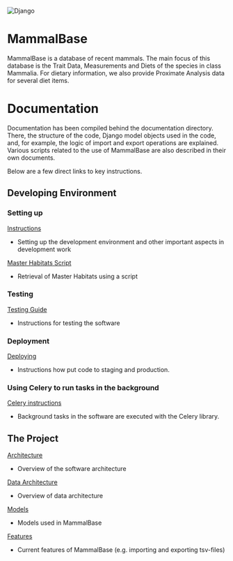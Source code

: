 ![Django](https://github.com/karilint/mammalbase/actions/workflows/django.yml/badge.svg)
# MammalBase

MammalBase is a database of recent mammals. The main focus of this database is the Trait Data, Measurements and Diets of the species in class Mammalia. For dietary information, we also provide Proximate Analysis data for several diet items.

# Documentation

Documentation has been compiled behind the documentation directory. There, the structure of the code, Django model objects used in the code, and, for example, the logic of import and export operations are explained. Various scripts related to the use of MammalBase are also described in their own documents.

Below are a few direct links to key instructions.

## Developing Environment

### Setting up

[Instructions](documentation/common/instructions.md)
- Setting up the development environment and other important aspects in development work

[Master Habitats Script](documentation/scripts/master_habitat_scripts.md)
- Retrieval of Master Habitats using a script

### Testing
[Testing Guide](documentation/common/testing.md)
- Instructions for testing the software

### Deployment
[Deploying](documentation/common/deploy.md)
- Instructions how put code to staging and production.

### Using Celery to run tasks in the background
[Celery instructions](documentation/common/celery.md)
- Background tasks in the software are executed with the Celery library.


## The Project

[Architecture](documentation/mammalbase/arch/architecture.md)
- Overview of the software architecture

[Data Architecture](documentation/mammalbase/arch/data-architecture.md)
- Overview of data architecture

[Models](documentation/mammalbase/models/)
- Models used in MammalBase

[Features](documentation/mammalbase/features/)
- Current features of MammalBase (e.g. importing and exporting tsv-files)


